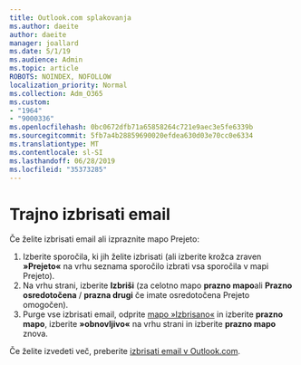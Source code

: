```yaml
---
title: Outlook.com splakovanja
ms.author: daeite
author: daeite
manager: joallard
ms.date: 5/1/19
ms.audience: Admin
ms.topic: article
ROBOTS: NOINDEX, NOFOLLOW
localization_priority: Normal
ms.collection: Adm_O365
ms.custom:
- "1964"
- "9000336"
ms.openlocfilehash: 0bc0672dfb71a65858264c721e9aec3e5fe6339b
ms.sourcegitcommit: 5fb7a4b28859690020efdea630d03e70cc0e6334
ms.translationtype: MT
ms.contentlocale: sl-SI
ms.lasthandoff: 06/28/2019
ms.locfileid: "35373285"
---
```

# <a name="permanently-delete-email"></a>Trajno izbrisati email

Če želite izbrisati email ali izpraznite mapo Prejeto:

1. Izberite sporočila, ki jih želite izbrisati (ali izberite krožca zraven **»Prejeto«** na vrhu seznama sporočilo izbrati vsa sporočila v mapi Prejeto).
1. Na vrhu strani, izberite **Izbriši** (za celotno mapo **prazno mapo**ali **Prazno osredotočena** / **prazna drugi** če imate osredotočena Prejeto omogočen).
1. Purge vse izbrisati email, odprite [mapo »Izbrisano«](https://outlook.live.com/mail/deleteditems) in izberite **prazno mapo**, izberite **»obnovljivo«** na vrhu strani in izberite **prazno mapo** znova.

Če želite izvedeti več, preberite [izbrisati email v Outlook.com](https://support.office.com/article/a9b63739-5392-412a-8e9a-d4b02708dee4).